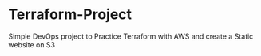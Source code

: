 # Terraform-Project
Simple DevOps project to Practice Terraform with AWS and create a Static website on S3
